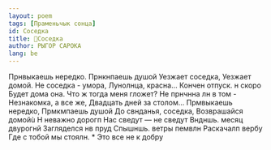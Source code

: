 ```yaml
---
layout: poem
tags: [Праменьчык сонца]
id: Соседка
title: 🚧Соседка
author: РЫГОР САРОКА
lang: be
---
```



Прнвыкаешь нередко. Прнкнпаешь душой Уезжает соседка, Уезжает домой.
Не соседка - умора, Лунолнца, красна... Кончен отпуск. н скоро Будет дома она.
Что ж тогда меня гложет? Не прнчнна лн в том - Незнакомка, а все же, Двадцать дней за столом...
Прмвыкаешь нередко, Прмкмпаешь душой До свнданья, соседка, Возврашайся домойù
Н неважно дорогп
Нас сведут — не сведут Вндншь. месяц двурогнй Загляделся нв пруд
Спышншь. ветры пемвлн
Раскачалп вербу
Где с тобой мы стоялн. *
Это все не к добру
